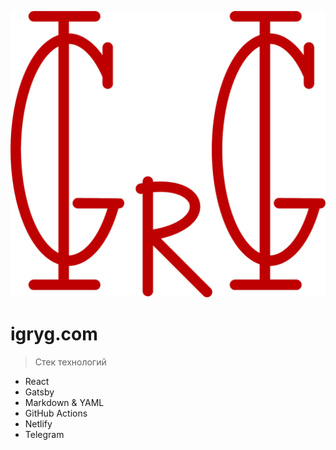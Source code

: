 ![logo](/_media/icon.png)

# igryg.com

> Стек технологий

- React
- Gatsby
- Markdown & YAML
- GitHub Actions
- Netlify
- Telegram
